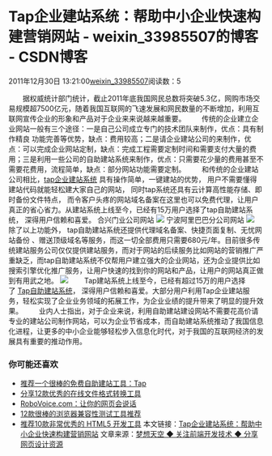 # Tap企业建站系统：帮助中小企业快速构建营销网站 - weixin_33985507的博客 - CSDN博客
2011年12月30日 13:21:00[weixin_33985507](https://me.csdn.net/weixin_33985507)阅读数：5

　　据权威统计部门统计，截止2011年底我国网民总数将突破5.3亿，网购市场交易规模超7500亿元，随着我国互联网的飞速发展和网民数量的不断增加，利用互联网宣传企业的形象和产品对于企业来来说越来越重要。
　　传统的企业建立企业网站一般有三个途径：一是自己公司成立专门的技术团队来制作，优点：具有制作精良 功能完善等优势，缺点：费用较高；二是请企业建站公司的来制作，优点：可以完成企业网站定制，缺点：完成工程需要定制时间和需要支付大量的费用；三是利用一些公司的自助建站系统来制作，优点：只需要花少量的费用甚至不需要花费用，流程简单，缺点：部分网站功能需要定制。
　　和传统的企业建站公司相比，[tap企业建站系统](http://biz.tap.cn/) 具有操作简单，一键建站的优势， 用户不需要懂得建站代码就能轻松建大家自己的网站， 同时tap系统还具有云计算高性能存储、即时备份文件特点， 而令客户头疼的网站域名备案在这里也可以免费代理，让用户真正的省心省力。从建站系统上线至今，已经有15万用户选择了tap自助建站系统， 深得用户信赖和喜爱。
合兴门业公司网站
![](https://pic002.cnblogs.com/images/2011/36987/2011123013025689.jpg)
宁波阿里巴巴分公司网站
![](https://pic002.cnblogs.com/images/2011/36987/2011123013021596.jpg)
　　除了以上功能外， tap自助建站系统还提供代理域名备案、快捷页面复制、无忧网站备份 、赠送顶级域名等服务，而这一切全部费用只需要680元/年。目前很多传统建站服务公司仅仅提供建站服务，而对于网站的后续服务比如网站的营销推广严重缺乏，而tap自助建站系统不仅帮用户建立强大的企业网站，还为企业提供比如搜索引擎优化推广服务，让用户快速的找到你的网站和产品，让用户的网站真正做到有用武之地。
![](https://pic002.cnblogs.com/images/2011/36987/2011123013030977.jpg)
　　Tap建站系统上线至今，已经有超过15万的用户选择了 [Tap自助建站系统](http://ad.tap.cn/ad/tap/)， 深得用户信赖和喜爱。大部分用户利用Tap企业建站服务，轻松实现了企业业务领域的拓展工作，为企业业绩的提升带来了明显的提升效果。
　　业内人士指出，对于企业来说，利用自助建站建设网站不需要花高价请专业的建站公司制作网站，可以为企业节省成本，而自助建站系统推动了我国信息化进程，让更多的中小企业能够轻松步入信息化时代，对于我国的互联网经济的发展具有重要的推动作用。
### 你可能还喜欢
- [推荐一个很棒的免费自助建站工具：Tap](http://www.cnblogs.com/lhb25/archive/2011/07/28/tap.html)
- [分享12款优秀的在线文件格式转换工具](http://www.cnblogs.com/lhb25/archive/2011/06/17/excellent-online-files-and-formats-converters.html)
- [RoboVoice.com：让你的网页会说话](http://www.cnblogs.com/lhb25/archive/2011/06/15/using-robovoice-to-make-your-page-speaking.html)
- [12款很棒的浏览器兼容性测试工具推荐](http://www.cnblogs.com/lhb25/archive/2011/07/18/testing-cross-browser-compatability-tools.html)
- [推荐10款非常优秀的 HTML5 开发工具](http://www.cnblogs.com/lhb25/archive/2011/10/09/10-online-tools-to-simplify-html5-coding.html)
本文链接：[Tap企业建站系统：帮助中小企业快速构建营销网站](http://www.cnblogs.com/lhb25/archive/2011/12/30/using-tap-to-build-business-website-online.html)
文章来源：[梦想天空 ◆ 关注前端开发技术 ◆ 分享网页设计资源](http://www.cnblogs.com/lhb25/)
